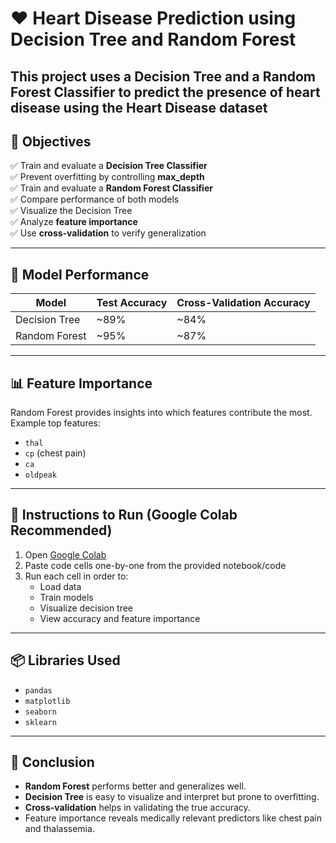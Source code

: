 # ❤️ Heart Disease Prediction using Decision Tree and Random Forest

This project uses a **Decision Tree** and a **Random Forest Classifier** to predict the presence of heart disease using the Heart Disease dataset
---

## 📌 Objectives

✅ Train and evaluate a **Decision Tree Classifier**  
✅ Prevent overfitting by controlling **max_depth**  
✅ Train and evaluate a **Random Forest Classifier**  
✅ Compare performance of both models  
✅ Visualize the Decision Tree  
✅ Analyze **feature importance**  
✅ Use **cross-validation** to verify generalization

---

## 🧪 Model Performance

| Model           | Test Accuracy | Cross-Validation Accuracy |
|----------------|---------------|----------------------------|
| Decision Tree  | ~89%          | ~84%                      |
| Random Forest  | ~95%          | ~87%                      |

---

## 📊 Feature Importance

Random Forest provides insights into which features contribute the most. Example top features:
- `thal`
- `cp` (chest pain)
- `ca`
- `oldpeak`

---

## 🧾 Instructions to Run (Google Colab Recommended)

1. Open [Google Colab](https://colab.research.google.com/)
2. Paste code cells one-by-one from the provided notebook/code
3. Run each cell in order to:
   - Load data
   - Train models
   - Visualize decision tree
   - View accuracy and feature importance

---

## 📦 Libraries Used

- `pandas`
- `matplotlib`
- `seaborn`
- `sklearn`

---

## 🧠 Conclusion

- **Random Forest** performs better and generalizes well.
- **Decision Tree** is easy to visualize and interpret but prone to overfitting.
- **Cross-validation** helps in validating the true accuracy.
- Feature importance reveals medically relevant predictors like chest pain and thalassemia.

